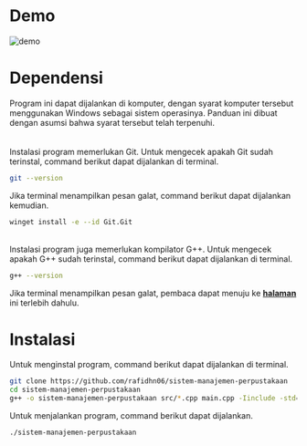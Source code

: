# Demo
![demo](https://github.com/user-attachments/assets/3e69a1eb-a818-489f-8583-6b994a0c00aa)
# Dependensi
Program ini dapat dijalankan di komputer, dengan syarat komputer tersebut menggunakan Windows sebagai sistem operasinya. Panduan ini dibuat dengan asumsi bahwa syarat tersebut telah terpenuhi.  
\
\
Instalasi program memerlukan Git. Untuk mengecek apakah Git sudah terinstal, command berikut dapat dijalankan di terminal.

```bash
git --version
```

Jika terminal menampilkan pesan galat, command berikut dapat dijalankan kemudian.

```bash
winget install -e --id Git.Git
```  
\
Instalasi program juga memerlukan kompilator G++. Untuk mengecek apakah G++ sudah terinstal, command berikut dapat dijalankan di terminal.

```bash      
g++ --version
```

Jika terminal menampilkan pesan galat, pembaca dapat menuju ke [__halaman__](https://code.visualstudio.com/docs/cpp/config-mingw#_installing-the-mingww64-toolchain) ini terlebih dahulu.
# Instalasi
Untuk menginstal program, command berikut dapat dijalankan di terminal.

```bash
git clone https://github.com/rafidhn06/sistem-manajemen-perpustakaan
cd sistem-manajemen-perpustakaan
g++ -o sistem-manajemen-perpustakaan src/*.cpp main.cpp -Iinclude -std=c++17
```

Untuk menjalankan program, command berikut dapat dijalankan.

```bash
./sistem-manajemen-perpustakaan
```

